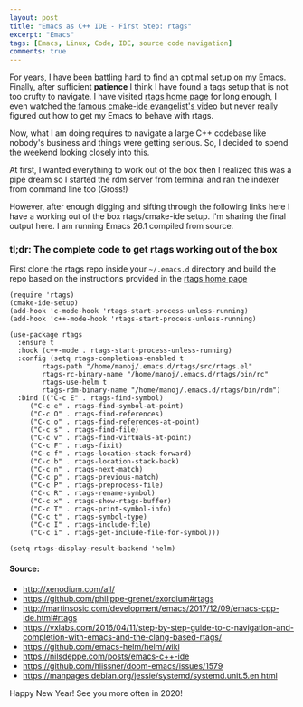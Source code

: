 ```yaml
---
layout: post
title: "Emacs as C++ IDE - First Step: rtags"
excerpt: "Emacs"
tags: [Emacs, Linux, Code, IDE, source code navigation]
comments: true
---
```

For years, I have been battling hard to find an optimal setup on my Emacs. 
Finally, after sufficient __patience__ I think I have found a tags setup that is not
too crufty to navigate. I have visited [rtags home
page](https://github.com/Andersbakken/rtags) for long enough, I even watched
[the famous cmake-ide evangelist's
video](https://github.com/atilaneves/cmake-ide) but never really figured out how
to get my Emacs to behave with rtags.

Now, what I am doing requires to navigate a large C++ codebase like nobody's
business and things were getting serious. So, I decided to spend the weekend
looking closely into this.

At first, I wanted everything to work out of the box then I realized this was a
pipe dream so I started the rdm server from terminal and ran the indexer from
command line too (Gross!)

However, after enough digging and sifting through the following links here I
have a working out of the box rtags/cmake-ide setup. I'm sharing the final
output here. I am running Emacs 26.1 compiled from source.

### tl;dr: The complete code to get rtags working out of the box
First clone the rtags repo inside your ``~/.emacs.d`` directory and build the
repo based on the instructions provided in the [rtags home
page](https://github.com/Andersbakken/rtags)

```elisp
(require 'rtags)
(cmake-ide-setup)
(add-hook 'c-mode-hook 'rtags-start-process-unless-running)
(add-hook 'c++-mode-hook 'rtags-start-process-unless-running)

(use-package rtags
  :ensure t
  :hook (c++-mode . rtags-start-process-unless-running)
  :config (setq rtags-completions-enabled t
		rtags-path "/home/manoj/.emacs.d/rtags/src/rtags.el"
		rtags-rc-binary-name "/home/manoj/.emacs.d/rtags/bin/rc"
		rtags-use-helm t
		rtags-rdm-binary-name "/home/manoj/.emacs.d/rtags/bin/rdm")
  :bind (("C-c E" . rtags-find-symbol)
  	 ("C-c e" . rtags-find-symbol-at-point)
  	 ("C-c O" . rtags-find-references)
  	 ("C-c o" . rtags-find-references-at-point)
  	 ("C-c s" . rtags-find-file)
  	 ("C-c v" . rtags-find-virtuals-at-point)
  	 ("C-c F" . rtags-fixit)
  	 ("C-c f" . rtags-location-stack-forward)
  	 ("C-c b" . rtags-location-stack-back)
  	 ("C-c n" . rtags-next-match)
  	 ("C-c p" . rtags-previous-match)
  	 ("C-c P" . rtags-preprocess-file)
  	 ("C-c R" . rtags-rename-symbol)
  	 ("C-c x" . rtags-show-rtags-buffer)
  	 ("C-c T" . rtags-print-symbol-info)
  	 ("C-c t" . rtags-symbol-type)
  	 ("C-c I" . rtags-include-file)
  	 ("C-c i" . rtags-get-include-file-for-symbol)))

(setq rtags-display-result-backend 'helm)
```

#### Source:
+ http://xenodium.com/all/
+ https://github.com/philippe-grenet/exordium#rtags
+ http://martinsosic.com/development/emacs/2017/12/09/emacs-cpp-ide.html#rtags
+ https://vxlabs.com/2016/04/11/step-by-step-guide-to-c-navigation-and-completion-with-emacs-and-the-clang-based-rtags/
+ https://github.com/emacs-helm/helm/wiki
+ https://nilsdeppe.com/posts/emacs-c++-ide
+ https://github.com/hlissner/doom-emacs/issues/1579
+ https://manpages.debian.org/jessie/systemd/systemd.unit.5.en.html

Happy New Year! See you more often in 2020!
